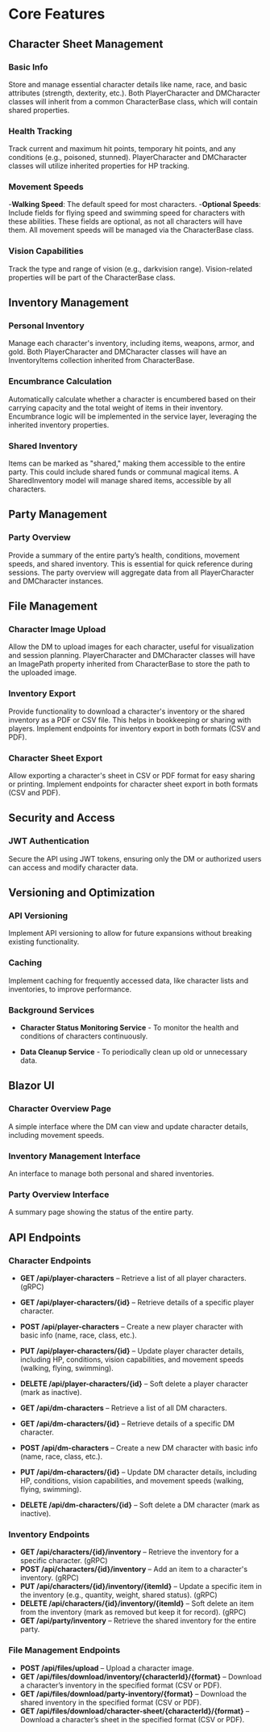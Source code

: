 # Core Features

## Character Sheet Management

### Basic Info

Store and manage essential character details like name, race, and basic attributes (strength, dexterity, etc.).
Both PlayerCharacter and DMCharacter classes will inherit from a common CharacterBase class, which will contain shared properties.

### Health Tracking

Track current and maximum hit points, temporary hit points, and any conditions (e.g., poisoned, stunned).
PlayerCharacter and DMCharacter classes will utilize inherited properties for HP tracking.

### Movement Speeds

-**Walking Speed**: The default speed for most characters.
-**Optional Speeds**: Include fields for flying speed and swimming speed for characters with these abilities. These fields are optional, as not all characters will have them.
All movement speeds will be managed via the CharacterBase class.

### Vision Capabilities

Track the type and range of vision (e.g., darkvision range).
Vision-related properties will be part of the CharacterBase class.

## Inventory Management

### Personal Inventory

Manage each character's inventory, including items, weapons, armor, and gold.
Both PlayerCharacter and DMCharacter classes will have an InventoryItems collection inherited from CharacterBase.

### Encumbrance Calculation

Automatically calculate whether a character is encumbered based on their carrying capacity and the total weight of items in their inventory.
Encumbrance logic will be implemented in the service layer, leveraging the inherited inventory properties.

### Shared Inventory

Items can be marked as "shared," making them accessible to the entire party. This could include shared funds or communal magical items.
A SharedInventory model will manage shared items, accessible by all characters.

## Party Management

### Party Overview

Provide a summary of the entire party’s health, conditions, movement speeds, and shared inventory. This is essential for quick reference during sessions.
The party overview will aggregate data from all PlayerCharacter and DMCharacter instances.

## File Management

### Character Image Upload

Allow the DM to upload images for each character, useful for visualization and session planning.
PlayerCharacter and DMCharacter classes will have an ImagePath property inherited from CharacterBase to store the path to the uploaded image.

### Inventory Export

Provide functionality to download a character's inventory or the shared inventory as a PDF or CSV file. This helps in bookkeeping or sharing with players.
Implement endpoints for inventory export in both formats (CSV and PDF).

### Character Sheet Export

Allow exporting a character's sheet in CSV or PDF format for easy sharing or printing.
Implement endpoints for character sheet export in both formats (CSV and PDF).

## Security and Access

### JWT Authentication

Secure the API using JWT tokens, ensuring only the DM or authorized users can access and modify character data.

## Versioning and Optimization

### API Versioning

Implement API versioning to allow for future expansions without breaking existing functionality.

### Caching

Implement caching for frequently accessed data, like character lists and inventories, to improve performance.

### Background Services

- **Character Status Monitoring Service** - To monitor the health and conditions of characters continuously.

- **Data Cleanup Service** - To periodically clean up old or unnecessary data.

## Blazor UI

### Character Overview Page

A simple interface where the DM can view and update character details, including movement speeds.

### Inventory Management Interface

An interface to manage both personal and shared inventories.

### Party Overview Interface

A summary page showing the status of the entire party.

## API Endpoints

### Character Endpoints

- **GET /api/player-characters** – Retrieve a list of all player characters. (gRPC)
- **GET /api/player-characters/{id}** – Retrieve details of a specific player character.
- **POST /api/player-characters** – Create a new player character with basic info (name, race, class, etc.).
- **PUT /api/player-characters/{id}** – Update player character details, including HP, conditions, vision capabilities, and movement speeds (walking, flying, swimming).
- **DELETE /api/player-characters/{id}** – Soft delete a player character (mark as inactive).

- **GET /api/dm-characters** – Retrieve a list of all DM characters.
- **GET /api/dm-characters/{id}** – Retrieve details of a specific DM character.
- **POST /api/dm-characters** – Create a new DM character with basic info (name, race, class, etc.).
- **PUT /api/dm-characters/{id}** – Update DM character details, including HP, conditions, vision capabilities, and movement speeds (walking, flying, swimming).
- **DELETE /api/dm-characters/{id}** – Soft delete a DM character (mark as inactive).

### Inventory Endpoints

- **GET /api/characters/{id}/inventory** – Retrieve the inventory for a specific character. (gRPC)
- **POST /api/characters/{id}/inventory** – Add an item to a character's inventory. (gRPC)
- **PUT /api/characters/{id}/inventory/{itemId}** – Update a specific item in the inventory (e.g., quantity, weight, shared status). (gRPC)
- **DELETE /api/characters/{id}/inventory/{itemId}** – Soft delete an item from the inventory (mark as removed but keep it for record). (gRPC)
- **GET /api/party/inventory** – Retrieve the shared inventory for the entire party.

### File Management Endpoints

- **POST /api/files/upload** – Upload a character image.
- **GET /api/files/download/inventory/{characterId}/{format}** – Download a character’s inventory in the specified format (CSV or PDF).
- **GET /api/files/download/party-inventory/{format}** – Download the shared inventory in the specified format (CSV or PDF).
- **GET /api/files/download/character-sheet/{characterId}/{format}** – Download a character’s sheet in the specified format (CSV or PDF).
